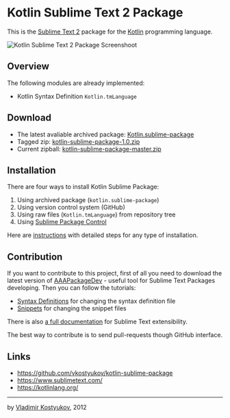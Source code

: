 Kotlin Sublime Text 2 Package
=============================

This is the [Sublime Text 2](https://www.sublimetext.com/) package for the [Kotlin](https://kotlinlang.org/) programming language.

![Kotlin Sublime Text 2 Package Screenshoot](https://raw.github.com/vkostyukov/kotlin-sublime-package/master/scrot.png)

Overview
--------

The following modules are already implemented:

* Kotlin Syntax Definition <code>Kotlin.tmLanguage</code>

Download
--------

- The latest avaliable archived package: [Kotlin.sublime-package](https://github.com/downloads/vkostyukov/kotlin-sublime-package/Kotlin.sublime-package)
- Tagged zip: [kotlin-sublime-package-1.0.zip](https://github.com/vkostyukov/kotlin-sublime-package/archive/kotlin-sublime-package-1.0.zip)
- Current zipball: [kotlin-sublime-package-master.zip](https://github.com/vkostyukov/kotlin-sublime-package/archive/master.zip)

Installation
-----------

There are four ways to install Kotlin Sublime Package:

1. Using archived package (<code>kotlin.sublime-package</code>)
2. Using version control system (GitHub)
3. Using raw files (<code>Kotlin.tmLanguage</code>) from repository tree
4. Using [Sublime Package Control](https://packagecontrol.io/packages/Kotlin)

Here are [instructions](http://sublimetext.info/docs/en/extensibility/packages.html) with detailed steps for any type of installation.

Contribution
------------

If you want to contribute to this project, first of all you need to download the latest version of [AAAPackageDev](https://bitbucket.org/guillermooo/aaapackagedev) - useful tool for Sublime Text Packages developing.
Then you can follow the tutorials:

* [Syntax Definitions](http://sublimetext.info/docs/en/extensibility/syntaxdefs.html) for changing the syntax definition file
* [Snippets](http://sublimetext.info/docs/en/extensibility/snippets.html) for changing the snippet files

There is also [a full documentation](http://sublimetext.info/docs/en/extensibility/extensibility.html) for Sublime Text extensibility.

The best way to contribute is to send pull-requests though GitHub interface.

Links
-----

* https://github.com/vkostyukov/kotlin-sublime-package
* https://www.sublimetext.com/
* https://kotlinlang.org/

----
by [Vladimir Kostyukov](http://vkostyukov.ru), 2012

